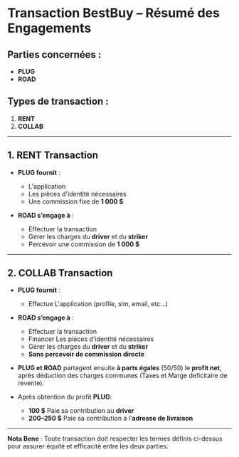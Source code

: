
# Transaction BestBuy – Résumé des Engagements

## Parties concernées :
- **PLUG**
- **ROAD**

## Types de transaction :
1. **RENT**
2. **COLLAB**

---

## 1. RENT Transaction

- **PLUG fournit** :
  - L'application
  - Les pièces d'identité nécessaires
  - Une commission fixe de **1 000 $**

- **ROAD s’engage à** :
  - Effectuer la transaction
  - Gérer les charges du **driver** et du **striker**
  - Percevoir une commission de **1 000 $**

---

## 2. COLLAB Transaction

- **PLUG fournit** :
  - Effectue L'application (profile, sim, email, etc...)

- **ROAD s’engage à** :
  - Effectuer la transaction
  - Financer Les pièces d'identité nécessaires
  - Gérer les charges du **driver** et du **striker**
  - **Sans percevoir de commission directe**

- **PLUG et ROAD** partagent ensuite **à parts égales** (50/50) le **profit net**, après déduction des charges communes (Taxes et Marge deficitaire de revente).

- Après obtention du profit **PLUG**:
    - **100 $** Paie sa contribution au **driver**
    - **200–250 $** Paie sa contribution à l'**adresse de livraison**


---

**Nota Bene** : Toute transaction doit respecter les termes définis ci-dessus pour assurer équité et efficacité entre les deux parties.
